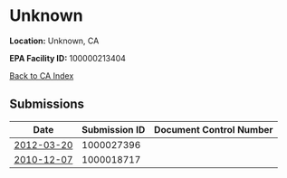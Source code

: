 # Unknown

**Location:** Unknown, CA

**EPA Facility ID:** 100000213404

[Back to CA Index](../../index.md)

## Submissions

| Date | Submission ID | Document Control Number |
|------|--------------|-------------------------|
| [2012-03-20](submissions/1000027396.md) | 1000027396 |  |
| [2010-12-07](submissions/1000018717.md) | 1000018717 |  |
